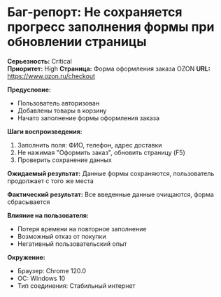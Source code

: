 # Баг-репорт: Не сохраняется прогресс заполнения формы при обновлении страницы

**Серьезность:** Critical  
**Приоритет:** High
**Страница:** Форма оформления заказа OZON
**URL:** https://www.ozon.ru/checkout

**Предусловие:**
- Пользователь авторизован
- Добавлены товары в корзину
- Начато заполнение формы оформления заказа

**Шаги воспроизведения:**
1. Заполнить поля: ФИО, телефон, адрес доставки
2. Не нажимая "Оформить заказ", обновить страницу (F5)
3. Проверить сохранение данных

**Ожидаемый результат:** Данные формы сохраняются, пользователь продолжает с того же места

**Фактический результат:** Все введенные данные очищаются, форма сбрасывается

**Влияние на пользователя:** 
- Потеря времени на повторное заполнение
- Возможный отказ от покупки
- Негативный пользовательский опыт

**Окружение:**
- Браузер: Chrome 120.0
- ОС: Windows 10
- Тип соединения: Стабильный интернет

